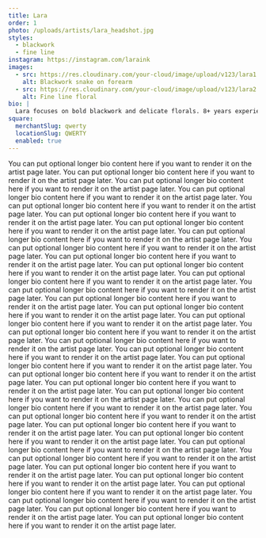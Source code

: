 ```yaml
---
title: Lara
order: 1
photo: /uploads/artists/lara_headshot.jpg
styles:
  - blackwork
  - fine line
instagram: https://instagram.com/laraink
images:
  - src: https://res.cloudinary.com/your-cloud/image/upload/v123/lara1.jpg
    alt: Blackwork snake on forearm
  - src: https://res.cloudinary.com/your-cloud/image/upload/v123/lara2.jpg
    alt: Fine line floral
bio: |
  Lara focuses on bold blackwork and delicate florals. 8+ years experience.
square:
  merchantSlug: qwerty
  locationSlug: QWERTY
  enabled: true
---
```


You can put optional longer bio content here if you want to render it on the artist page later.
You can put optional longer bio content here if you want to render it on the artist page later.
You can put optional longer bio content here if you want to render it on the artist page later.
You can put optional longer bio content here if you want to render it on the artist page later.
You can put optional longer bio content here if you want to render it on the artist page later.
You can put optional longer bio content here if you want to render it on the artist page later.
You can put optional longer bio content here if you want to render it on the artist page later.
You can put optional longer bio content here if you want to render it on the artist page later.
You can put optional longer bio content here if you want to render it on the artist page later.
You can put optional longer bio content here if you want to render it on the artist page later.
You can put optional longer bio content here if you want to render it on the artist page later.
You can put optional longer bio content here if you want to render it on the artist page later.
You can put optional longer bio content here if you want to render it on the artist page later.
You can put optional longer bio content here if you want to render it on the artist page later.
You can put optional longer bio content here if you want to render it on the artist page later.
You can put optional longer bio content here if you want to render it on the artist page later.
You can put optional longer bio content here if you want to render it on the artist page later.
You can put optional longer bio content here if you want to render it on the artist page later.
You can put optional longer bio content here if you want to render it on the artist page later.
You can put optional longer bio content here if you want to render it on the artist page later.
You can put optional longer bio content here if you want to render it on the artist page later.
You can put optional longer bio content here if you want to render it on the artist page later.
You can put optional longer bio content here if you want to render it on the artist page later.
You can put optional longer bio content here if you want to render it on the artist page later.
You can put optional longer bio content here if you want to render it on the artist page later.
You can put optional longer bio content here if you want to render it on the artist page later.
You can put optional longer bio content here if you want to render it on the artist page later.
You can put optional longer bio content here if you want to render it on the artist page later.
You can put optional longer bio content here if you want to render it on the artist page later.
You can put optional longer bio content here if you want to render it on the artist page later.
You can put optional longer bio content here if you want to render it on the artist page later.
You can put optional longer bio content here if you want to render it on the artist page later.
You can put optional longer bio content here if you want to render it on the artist page later.
You can put optional longer bio content here if you want to render it on the artist page later.
You can put optional longer bio content here if you want to render it on the artist page later.
